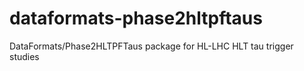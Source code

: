 # dataformats-phase2hltpftaus
DataFormats/Phase2HLTPFTaus package for HL-LHC HLT tau trigger studies
